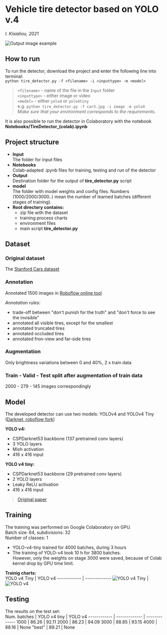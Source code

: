 # Vehicle tire detector based on YOLO v.4  
*I. Kisialiou, 2021*  

![Output image example](/Output/yolo4_car4.jpg)  
## How to run
To run the detector, download the project and enter the following line into terminal:    
`python tire_detector.py -f <filename> -i <inputtype> -m <model>`  
> `<filename>` - name of the file in the `Input` folder  
>`<inputtype>` - either image or video  
>`<model>` - either `yolo4` or `yolo4tiny`  
> e.g. `python tire_detector.py -f car3.jpg -i image -m yolo4`  
> *Make sure that your environment corresponds to the requirements.*  

It is also possible to run the detector in Colaboratory with the notebook **Notebooks/TireDetector_(colab).ipynb**  

## Project structure  
- **Input**  
The folder for input files  
- **Notebooks**  
Colab-adapted .ipynb files for training, testing and run of the detector  
- **Output**  
Destination folder for the output of **tire_detector.py** script  
- **model**  
The folder with model weights and config files. Numbers (1000/2000/3000..) mean the number of learned batches (different stages of training).  
- **Root directory contains:**   
  - zip file with the dataset  
  - training process charts  
  - environment files  
  - main script **tire_detector.py**  

## Dataset
### Original dataset
The [Stanford Cars dataset](https://ai.stanford.edu/~jkrause/cars/car_dataset.html)  
### Annotation
Annotated 1500 images in [Roboflow online tool](roboflow.com)  

*Annotation rules:*  
- trade-off between "don't punish for the truth" and "don't force to see the invisible"  
- annotated all visible tires, except for the smallest  
- annotated truncated tires  
- annotated occluded tires  
- annotated fron-view and far-side tires  
### Augmentation  
Only brightness variations between 0 and 40%, 2 x train data   
### Train - Valid - Test split after augmentation of train data  
2000 - 279 - 145 images correspondingly 

## Model
The developed detector can use two models: YOLOv4 and YOLOv4 Tiny ([Darknet, roboflow fork](https://github.com/roboflow-ai/darknet)) 

**YOLO v4:**
  - CSPDarknet53 backbone (137 pretrained conv layers)  
  - 3 YOLO layers  
  - Mish activation  
  - 416 x 416 input  
 
**YOLO v4 tiny:**   
  - CSPDarknet53 backbone (29 pretrained conv layers)  
  - 2 YOLO layers  
  - Leaky ReLU activation  
  - 416 x 416 input  
 > [Original paper](https://arxiv.org/pdf/2004.10934.pdf)
 > 

## Training
The training was performed on Google Colaboratory on GPU.  
Batch size: 64, subdivisions: 32  
Number of classes: 1  

  - YOLO-v4-tiny trained for 4000 batches, during 3 hours  
  - The training of YOLO-v4 took 10 h for 3800 batches.  
    However, only the weights on stage 3000 were saved, because of Colab kernel drop by GPU time limit.  

**Trainig charts:**  
YOLO v4 Tiny | YOLO v4
------------ | -------------
![YOLO v4 Tiny](/chart_yolov4tiny.png) | ![YOLO v4](/chart_yolov4.png)
  
## Testing
The results on the test set:  
Num. batches | YOLO v4 tiny | YOLO v4
------------ | ------------- | -------------
1000 | 86.26 | 92.11
2000 | 86.23 | 94.09
3000 | 88.85 | 93.15
4000 | 88.16 | None
"best" | 89.21 | None
